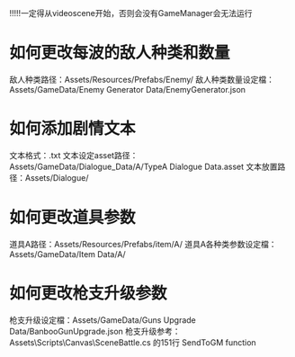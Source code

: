 !!!!!一定得从videoscene开始，否则会没有GameManager会无法运行

如何更改每波的敌人种类和数量
=====

敌人种类路径：Assets/Resources/Prefabs/Enemy/
敌人种类数量设定檔：Assets/GameData/Enemy Generator Data/EnemyGenerator.json


如何添加剧情文本
=====

文本格式：.txt
文本设定asset路径：Assets/GameData/Dialogue_Data/A/TypeA Dialogue Data.asset
文本放置路径：Assets/Dialogue/


如何更改道具参数
=====

道具A路径：Assets/Resources/Prefabs/item/A/
道具A各种类参数设定檔：Assets/GameData/Item Data/A/


如何更改枪支升级参数
=====

枪支升级设定檔：Assets/GameData/Guns Upgrade Data/BanbooGunUpgrade.json
枪支升级参考：Assets\Scripts\Canvas\SceneBattle.cs 的151行 SendToGM function